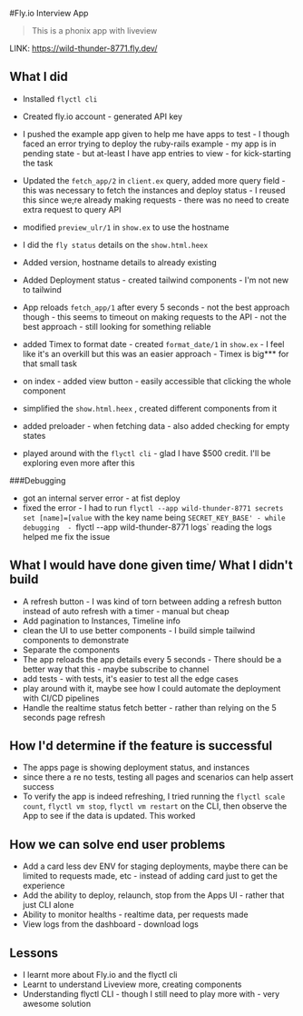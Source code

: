 
#Fly.io Interview App
> This is a phonix app with liveview

 LINK: https://wild-thunder-8771.fly.dev/

## What I did
- Installed `flyctl cli`
- Created fly.io account - generated API key
- I pushed the example app given to help me have apps to test - I though faced an error trying to deploy the ruby-rails example - my app is in pending state - but at-least I have app entries to view - for kick-starting the task

- Updated the `fetch_app/2` in `client.ex` query, added more query field - this was necessary to fetch the instances and deploy status - I reused this since we;re already making requests - there was no need to create extra request to query API
- modified `preview_ulr/1` in `show.ex` to use the hostname
- I did the `fly status` details on the `show.html.heex` 
- Added version, hostname details to already existing
- Added Deployment status - created tailwind components - I'm not new to tailwind
- App reloads `fetch_app/1` after every 5 seconds - not the best approach though - this seems to timeout on making requests to the API - not the best approach - still looking for something reliable
- added Timex to format date - created `format_date/1` in `show.ex` - I feel like it's an overkill but this was an easier approach - Timex is big*** for that small task
- on index - added view button - easily accessible that clicking the whole component
- simplified the `show.html.heex` , created different components from it
- added preloader - when fetching data - also added checking for empty states
- played around with the `flyctl cli` - glad I have $500 credit. I'll be exploring even more after this



###Debugging


- got an internal server error - at fist deploy
- fixed the error - I had to run `flyctl --app wild-thunder-8771 secrets set [name]=[value` with the key name being `SECRET_KEY_BASE' - while debugging  - `flyctl --app wild-thunder-8771 logs` reading the logs helped me fix the issue

## What I would have done given time/ What I didn't build
- A refresh button - I was kind of torn between adding a refresh button instead of auto refresh with a timer - manual but cheap 
- Add pagination to Instances, Timeline info
- clean the UI to use better components - I build simple tailwind components to demonstrate 
- Separate the components
- The app reloads the app details every 5 seconds - There should be a better way that this - maybe subscribe to channel
- add tests - with tests, it's easier to test all the edge cases
- play around with it, maybe see how I could automate the deployment with CI/CD pipelines
- Handle the realtime status fetch better - rather than relying on the 5 seconds page refresh


## How I'd determine if the feature is successful
 - The apps page is showing deployment status, and instances
 - since there a re no tests, testing all pages and scenarios can help assert success
 - To verify the app is indeed refreshing, I tried running the `flyctl scale count`, `flyctl vm stop`, `flyctl vm restart` on the CLI, then observe the App to see if the data is updated. This worked



## How we can solve end user problems
- Add a card less dev ENV for staging deployments, maybe there can be limited to requests made, etc - instead of adding card just to get the experience
- Add the ability to deploy, relaunch, stop from the Apps UI - rather that just CLI alone
- Ability to monitor healths - realtime data, per requests made
- View logs from the dashboard - download logs


## Lessons
- I learnt more about Fly.io and the flyctl cli
- Learnt to understand Liveview more, creating components
- Understanding flyctl CLI - though I still need to play more with - very awesome solution
